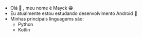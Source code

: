 - Olá 👋 , meu nome é Mayck 😁
- Eu atualmente estou estudando desenvolvimento Android 📱
- Minhas principais linguagems são:
  - Python
  - Kotlin

